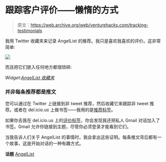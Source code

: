 # 跟踪客户评价——懒惰的方式

> 原文：<https://web.archive.org/web/venturehacks.com/tracking-testimonials>

我用 Twitter 收藏夹来记录 AngelList 的推荐。我只是喜欢我喜欢的评价。这非常简单:

[![](img/01d6b5d78da3cc9db5604f48c4973676.png)](https://web.archive.org/web/20220928223350/http://twitter.com/rabois/status/20036470692)

而且把它们嵌入任何地方都很琐碎:

*Widget:[AngelList 收藏夹](https://web.archive.org/web/20220928223350/http://twitter.com/angellist/favorites)* 

### 并非每条推荐都是推文

您可以通过在 Twitter 上链接到非 tweet 推荐，然后收藏它来跟踪非 tweet 推荐。或者在 del.icio.us 上做书签——我用的是[推荐标签](https://web.archive.org/web/20220928223350/http://delicious.com/nivi/testimonial)。

如果你去我在 del.icio.us 上的[评价标签](https://web.archive.org/web/20220928223350/http://delicious.com/nivi/testimonial)，你会发现我还把私人 Gmail 对话加入了书签。Gmail 允许你链接到主题，尽管你必须登录才能看到它们。

当我告诉人们关于 AngelList 的事情时，我会拿出这些证明。每条推文背后都有一个故事，这是开始对话的一种有趣方式。

**话题** [AngelList](https://web.archive.org/web/20220928223350/https://venturehacks.com/topics/angellist)